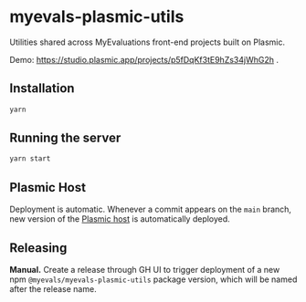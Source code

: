 # myevals-plasmic-utils

Utilities shared across MyEvaluations front-end projects built on Plasmic.

Demo: https://studio.plasmic.app/projects/p5fDqKf3tE9hZs34jWhG2h .

## Installation

```bash
yarn
```

## Running the server

```bash
yarn start
```

## Plasmic Host

Deployment is automatic. Whenever a commit appears on the `main` branch, new version of the [Plasmic host](https://myevaluations.github.io/myevals-plasmic-utils/plasmic-host) is automatically deployed.

## Releasing

**Manual.** Create a release through GH UI to trigger deployment of a new npm `@myevals/myevals-plasmic-utils` package version, which will be named after the release name.
